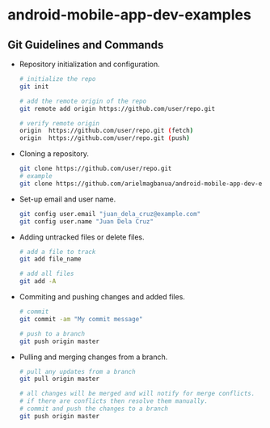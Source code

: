 # android-mobile-app-dev-examples

## Git Guidelines and Commands

* Repository initialization and configuration.
	```bash
	# initialize the repo
	git init
	
	# add the remote origin of the repo
	git remote add origin https://github.com/user/repo.git
	
	# verify remote origin
	origin  https://github.com/user/repo.git (fetch)
	origin  https://github.com/user/repo.git (push)
	```

* Cloning a repository.
	```bash
	git clone https://github.com/user/repo.git
	# example
	git clone https://github.com/arielmagbanua/android-mobile-app-dev-examples.git
	```

* Set-up email and user name.
	```bash
	git config user.email "juan_dela_cruz@example.com"
	git config user.name "Juan Dela Cruz"
	```

* Adding untracked files or delete files.
	```bash
	# add a file to track
	git add file_name

	# add all files
	git add -A
	```

* Commiting and pushing changes and added files.
	```bash
	# commit
	git commit -am "My commit message"

	# push to a branch
	git push origin master
	```

* Pulling and merging changes from a branch.
	```bash
	# pull any updates from a branch
	git pull origin master

	# all changes will be merged and will notify for merge conflicts. 
	# if there are conflicts then resolve them manually.
	# commit and push the changes to a branch
	git push origin master
	```